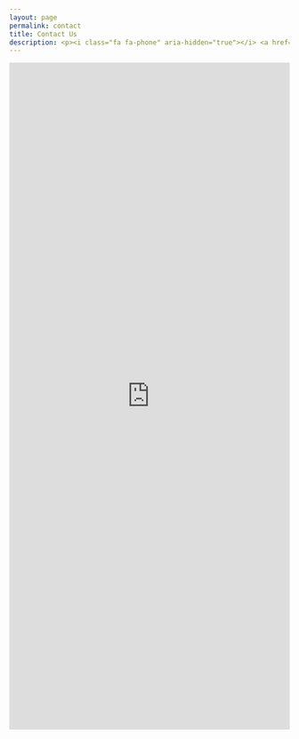 ```yaml
---
layout: page
permalink: contact
title: Contact Us
description: <p><i class="fa fa-phone" aria-hidden="true"></i> <a href='tel:6475886288'>(647)-588-6288</a></p><p><i class="fa fa-envelope" aria-hidden="true"></i><a onclick='window.location.href="mailto:tutoring.vantage@gmail.com"'> tutoring.vantage@gmail.com</a></p>
---
```



<iframe scrolling="no" src="https://docs.google.com/forms/d/e/1FAIpQLSfF2f35S-rS35dRrVwy9ltcJmtMcEexyyWI_K3QIfpTkCfXtQ/viewform?embedded=true"  frameborder="0" marginheight="0" marginwidth="0" style='margin:auto;height:1200px;width:100%;'>Loading…</iframe>

<!--
<div id='enroll'>
    <div>
        <i class="fa fa-phone" aria-hidden="true"></i>
        <p>(647)-588-6288</p>
    </div>
    <div>
        <i class="fa fa-envelope" aria-hidden="true"></i>
        <p><a onclick='window.location.href="mailto:tutoring.vantage@gmail.com"'>tutoring.vantage@gmail.com</a></p>
    </div>
</div>-->



<style>
    i {
        margin-right:10px;
    }
    a {
        cursor:pointer;
    }
    #enroll {
        display:flex;
        justify-content:space-around;
        margin-top:0px;
    }
    #enroll div{
        height:200px;
        display:flex;
        flex-direction:column;
        justify-content:space-around;
        border-radius:20px;
        transition: all 0.1s ease-in-out
    }
    #enroll a {
        cursor:pointer;
    }
    #enroll i{
        color:var(--text-dark);
        font-size:70pt;
        margin:auto;
    }
    #enroll p{
        font-size:20pt;
        font-weight:bold;
        text-align:center;
        margin-top:20px;
    }
    @media only screen and (max-width: 600px) {
        #enroll {
            flex-direction:column;
        }
        #enroll div {
            margin:auto;
            margin-bottom:50px;
        }
        #enroll p{
            width: 100%;
        }
    }
</style>